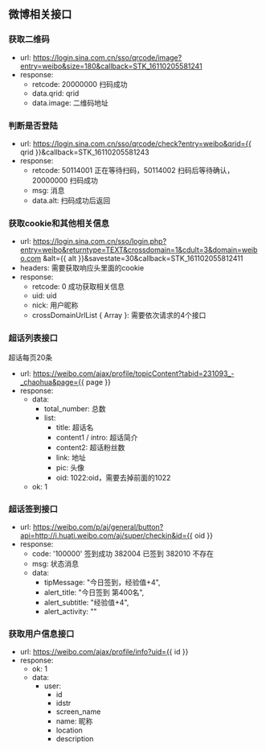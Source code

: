 ## 微博相关接口

### 获取二维码

* url: https://login.sina.com.cn/sso/qrcode/image?entry=weibo&size=180&callback=STK_16110205581241
* response:
  * retcode: 20000000 扫码成功
  * data.qrid: qrid
  * data.image: 二维码地址
  
### 判断是否登陆

* url: https://login.sina.com.cn/sso/qrcode/check?entry=weibo&qrid={{ qrid }}&callback=STK_16110205581243
* response: 
  * retcode: 50114001 正在等待扫码，50114002 扫码后等待确认，20000000 扫码成功
  * msg: 消息
  * data.alt: 扫码成功后返回
  
### 获取cookie和其他相关信息

* url: https://login.sina.com.cn/sso/login.php?entry=weibo&returntype=TEXT&crossdomain=1&cdult=3&domain=weibo.com
  &alt={{ alt }}&savestate=30&callback=STK_161102055812411
* headers: 需要获取响应头里面的cookie
* response: 
  * retcode: 0 成功获取相关信息
  * uid: uid
  * nick: 用户昵称
  * crossDomainUrlList { Array<string> }: 需要依次请求的4个接口
  
### 超话列表接口

超话每页20条

* url: https://weibo.com/ajax/profile/topicContent?tabid=231093_-_chaohua&page={{ page }}
* response:
  * data:
    * total_number: 总数
    * list: 
      * title: 超话名
      * content1 / intro: 超话简介
      * content2: 超话粉丝数
      * link: 地址
      * pic: 头像
      * oid: 1022:oid，需要去掉前面的1022
  * ok: 1

### 超话签到接口

* url: https://weibo.com/p/aj/general/button?api=http://i.huati.weibo.com/aj/super/checkin&id={{ oid }}
* response:
  * code: '100000' 签到成功 382004 已签到 382010 不存在
  * msg: 状态消息
  * data:
    * tipMessage: "今日签到，经验值+4",
    * alert_title: "今日签到 第400名",
    * alert_subtitle: "经验值+4",
    * alert_activity: ""
  
### 获取用户信息接口

* url: https://weibo.com/ajax/profile/info?uid={{ id }}
* response:
  * ok: 1
  * data:
    * user:
      * id
      * idstr
      * screen_name
      * name: 昵称
      * location
      * description